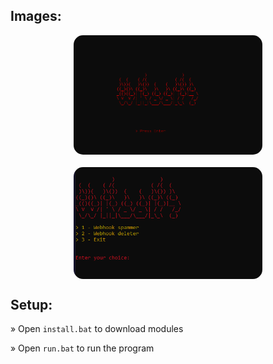 ## Images:
<img style="border-radius: 15px; display: block; margin-left: auto; margin-right: auto; margin-bottom:20px;" width="60%" src="https://raw.githubusercontent.com/Ayhuuu/whook-tool/main/img/whook.png"></img>


<img style="border-radius: 15px; display: block; margin-left: auto; margin-right: auto; margin-bottom:20px;" width="60%" src="https://raw.githubusercontent.com/Ayhuuu/whook-tool/main/img/whook2.png"></img>



## Setup:

» Open `install.bat` to download modules


» Open `run.bat` to run the program






